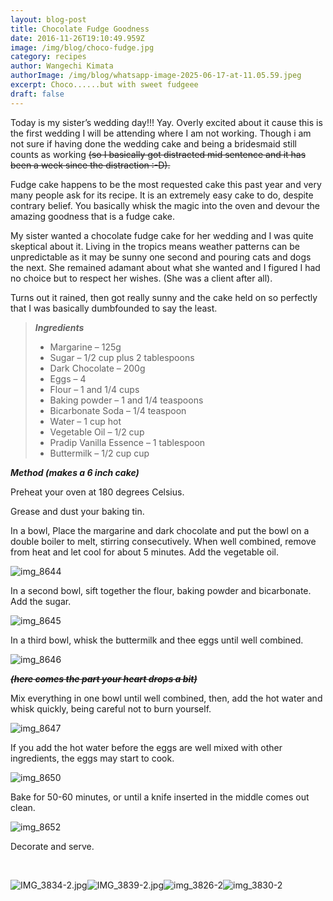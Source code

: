 ```yaml
---
layout: blog-post
title: Chocolate Fudge Goodness
date: 2016-11-26T19:10:49.959Z
image: /img/blog/choco-fudge.jpg
category: recipes
author: Wangechi Kimata
authorImage: /img/blog/whatsapp-image-2025-06-17-at-11.05.59.jpeg
excerpt: Choco......but with sweet fudgeee
draft: false
---
```

Today is my sister’s wedding day!!! Yay. Overly excited about it cause this is the first wedding I will be attending where I am not working. Though i am not sure if having done the wedding cake and being a bridesmaid still counts as working ~~(so I basically got distracted mid sentence and it has been a week since the distraction :-D).~~

Fudge cake happens to be the most requested cake this past year and very many people ask for its recipe. It is an extremely easy cake to do, despite contrary belief. You basically whisk the magic into the oven and devour the amazing goodness that is a fudge cake.

My sister wanted a chocolate fudge cake for her wedding and I was quite skeptical about it. Living in the tropics means weather patterns can be unpredictable as it may be sunny one second and pouring cats and dogs the next. She remained adamant about what she wanted and I figured I had no choice but to respect her wishes. (She was a client after all).

Turns out it rained, then got really sunny and the cake held on so perfectly that I was basically dumbfounded to say the least.

> ***Ingredients***
>
> * Margarine – 125g
> * Sugar – 1/2 cup plus 2 tablespoons
> * Dark Chocolate – 200g
> * Eggs – 4
> * Flour – 1 and 1/4 cups
> * Baking powder – 1 and 1/4 teaspoons
> * Bicarbonate Soda – 1/4 teaspoon
> * Water – 1 cup hot
> * Vegetable Oil – 1/2 cup
> * Pradip Vanilla Essence – 1 tablespoon
> * Buttermilk – 1/2 cup cup

***Method (makes a 6 inch cake)***

Preheat your oven at 180 degrees Celsius.

Grease and dust your baking tin.

In a bowl, Place the margarine and dark chocolate and put the bowl on a double boiler to melt, stirring consecutively. When well combined, remove from heat and let cool for about 5 minutes. Add the vegetable oil.

![img_8644](https://pastrypleasures.wordpress.com/wp-content/uploads/2016/11/img_8644.jpg?w=750)

In a second bowl, sift together the flour, baking powder and bicarbonate. Add the sugar.

![img_8645](https://pastrypleasures.wordpress.com/wp-content/uploads/2016/11/img_8645.jpg?w=750)

In a third bowl, whisk the buttermilk and thee eggs until well combined.

![img_8646](https://pastrypleasures.wordpress.com/wp-content/uploads/2016/11/img_8646.jpg?w=750)

***~~(here comes the part your heart drops a bit)~~***

Mix everything in one bowl until well combined, then, add the hot water and whisk quickly, being careful not to burn yourself.

![img_8647](https://pastrypleasures.wordpress.com/wp-content/uploads/2016/11/img_8647.jpg?w=750)

If you add the hot water before the eggs are well mixed with other ingredients, the eggs may start to cook.

![img_8650](https://pastrypleasures.wordpress.com/wp-content/uploads/2016/11/img_8650.jpg?w=750)

Bake for 50-60 minutes, or until a knife inserted in the middle comes out clean.

![img_8652](https://pastrypleasures.wordpress.com/wp-content/uploads/2016/11/img_8652.jpg?w=750)

Decorate and serve.

 

![IMG_3834-2.jpg](https://pastrypleasures.wordpress.com/wp-content/uploads/2016/11/img_3834-2.jpg?w=750)![IMG_3839-2.jpg](https://pastrypleasures.wordpress.com/wp-content/uploads/2016/11/img_3839-2.jpg?w=750)![img_3826-2](https://pastrypleasures.wordpress.com/wp-content/uploads/2016/11/img_3826-2.jpg?w=750)![img_3830-2](https://pastrypleasures.wordpress.com/wp-content/uploads/2016/11/img_3830-2.jpg?w=750)